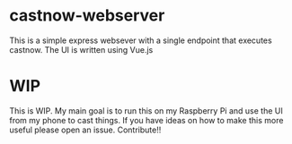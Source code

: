 # castnow-webserver

This is a simple express websever with a single endpoint that executes castnow. The UI is written using Vue.js

# WIP
This is WIP. My main goal is to run this on my Raspberry Pi and use the UI from my phone to cast things. If you have ideas on how to make this more useful please open an issue. Contribute!!